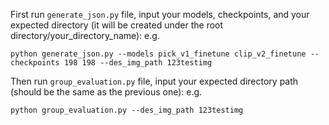 First run `generate_json.py` file, input your models, checkpoints, and your expected directory (it will be created under the root directory/your_directory_name): 
e.g. 
```
python generate_json.py --models pick_v1_finetune clip_v2_finetune --checkpoints 198 198 --des_img_path 123testimg
```
Then run `group_evaluation.py` file, input your expected directory path (should be the same as the previous one):
e.g.
```
python group_evaluation.py --des_img_path 123testimg
```
